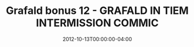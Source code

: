 ---
title: "Grafald bonus 12 - GRAFALD IN TIEM INTERMISSION COMMIC"
type: "image"
date: 2012-10-13T00:00:00-04:00
draft: false
categories: ["Projects"]
image_path: "../img/2012/bonus_12.png"
alt_text: ""
---